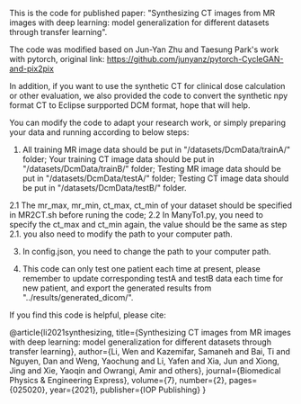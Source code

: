 This is the code for published paper: "Synthesizing CT images from MR images with deep learning: model generalization for different datasets through transfer learning". 

The code was modified based on Jun-Yan Zhu and Taesung Park's work with pytorch, original link: https://github.com/junyanz/pytorch-CycleGAN-and-pix2pix

In addition, if you want to use the synthetic CT for clinical dose calculation or other evaluation, we also provided the code to convert the synthetic npy format CT to Eclipse surpported DCM format, hope that will help.

You can modify the code to adapt your research work, or simply preparing your data and running according to below steps: 

1. All training MR image data should be put in "/datasets/DcmData/trainA/" folder;
    Your training CT image data should be put in "/datasets/DcmData/trainB/" folder;
    Testing MR image data should be put in "/datasets/DcmData/testA/" folder;
    Testing CT image data should be put in "/datasets/DcmData/testB/" folder.

2.1 The mr_max, mr_min, ct_max, ct_min of your dataset should be specified in MR2CT.sh before runing the code;
2.2 In ManyTo1.py, you need to specify the ct_max and ct_min again, the value should be the same as step 2.1. you also need to modify the path to your computer path.

3. In config.json, you need to change the path to your computer path.

4. This code can only test one patient each time at present, please remember to update corresponding testA and testB data each time for new patient, and export the generated results from "../results/generated_dicom/".

 
If you find this code is helpful, please cite:

@article{li2021synthesizing,
  title={Synthesizing CT images from MR images with deep learning: model generalization for different datasets through transfer learning},
  author={Li, Wen and Kazemifar, Samaneh and Bai, Ti and Nguyen, Dan and Weng, Yaochung and Li, Yafen and Xia, Jun and Xiong, Jing and Xie, Yaoqin and Owrangi, Amir and others},
  journal={Biomedical Physics \& Engineering Express},
  volume={7},
  number={2},
  pages={025020},
  year={2021},
  publisher={IOP Publishing}
}
